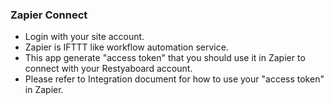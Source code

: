 ### Zapier Connect

- Login with your site account.
- Zapier is IFTTT like workflow automation service.
- This app generate "access token" that you should use it in Zapier to connect with your Restyaboard account.
- Please refer to <a>Integration document</a> for how to use your "access token" in Zapier.
